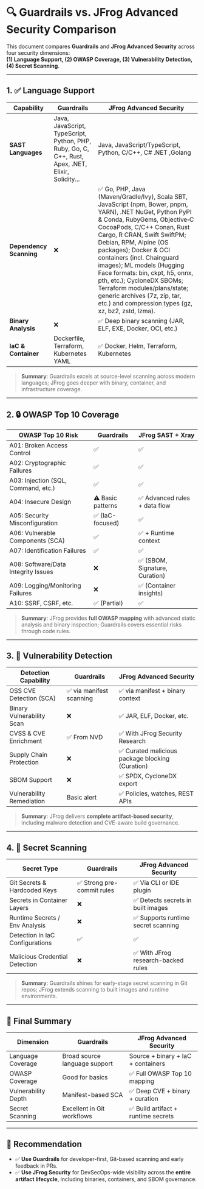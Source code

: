 # 🔍 Guardrails vs. JFrog Advanced Security Comparison

This document compares **Guardrails** and **JFrog Advanced Security** across four security dimensions:  
**(1) Language Support, (2) OWASP Coverage, (3) Vulnerability Detection, (4) Secret Scanning**.

---

## 1. ✅ Language Support

| Capability             | Guardrails                                                                                     | JFrog Advanced Security                                                                 |
|------------------------|------------------------------------------------------------------------------------------------|------------------------------------------------------------------------------------------|
| **SAST Languages**     | Java, JavaScript, TypeScript, Python, PHP, Ruby, Go, C, C++, Rust, Apex, .NET, Elixir, Solidity... | Java, JavaScript/TypeScript, Python,  C/C++, C# .NET ,Golang  |
| **Dependency Scanning**| ❌                                                       | ✅ Go, PHP, Java (Maven/Gradle/Ivy), Scala SBT, JavaScript (npm, Bower, pnpm, YARN), .NET NuGet, Python PyPI & Conda, RubyGems, Objective‑C CocoaPods, C/C++ Conan, Rust Cargo, R CRAN, Swift SwiftPM; Debian, RPM, Alpine (OS packages); Docker & OCI containers (incl. Chainguard images); ML models (Hugging Face formats: bin, ckpt, h5, onnx, pth, etc.); CycloneDX SBOMs; Terraform modules/plans/state; generic archives (7z, zip, tar, etc.) and compression types (gz, xz, bz2, zstd, lzma). |
| **Binary Analysis**    | ❌                                                                                            | ✅ Deep binary scanning (JAR, ELF, EXE, Docker, OCI, etc.)                               |
| **IaC & Container**    | Dockerfile, Terraform, Kubernetes YAML                                                         | ✅ Docker, Helm, Terraform, Kubernetes                                   |

> **Summary**: Guardrails excels at source-level scanning across modern languages; JFrog goes deeper with binary, container, and infrastructure coverage.

---

## 2. 🔒 OWASP Top 10 Coverage

| OWASP Top 10 Risk                     | Guardrails        | JFrog SAST + Xray           |
|--------------------------------------|-------------------|-----------------------------|
| A01: Broken Access Control           | ✅                | ✅                          |
| A02: Cryptographic Failures          | ✅                | ✅                          |
| A03: Injection (SQL, Command, etc.)  | ✅                | ✅                          |
| A04: Insecure Design                 | ⚠️ Basic patterns | ✅ Advanced rules + data flow |
| A05: Security Misconfiguration       | ✅ (IaC-focused)  | ✅                          |
| A06: Vulnerable Components (SCA)     | ✅                | ✅ + Runtime context         |
| A07: Identification Failures         | ✅                | ✅                          |
| A08: Software/Data Integrity Issues  | ❌                | ✅ (SBOM, Signature, Curation) |
| A09: Logging/Monitoring Failures     | ❌                | ✅ (Container insights)      |
| A10: SSRF, CSRF, etc.                | ✅ (Partial)      | ✅                          |

> **Summary**: JFrog provides **full OWASP mapping** with advanced static analysis and binary inspection; Guardrails covers essential risks through code rules.

---

## 3. 🧬 Vulnerability Detection

| Detection Capability        | Guardrails                           | JFrog Advanced Security                         |
|-----------------------------|---------------------------------------|-------------------------------------------------|
| OSS CVE Detection (SCA)     | ✅ via manifest scanning              | ✅ via manifest + binary context                |
| Binary Vulnerability Scan   | ❌                                    | ✅ JAR, ELF, Docker, etc.                        |
| CVSS & CVE Enrichment       | ✅ From NVD                          | ✅ With JFrog Security Research                  |
| Supply Chain Protection     | ❌                                    | ✅ Curated malicious package blocking (Curation) |
| SBOM Support                | ❌                                    | ✅ SPDX, CycloneDX export                        |
| Vulnerability Remediation   | Basic alert                          | ✅ Policies, watches, REST APIs                  |

> **Summary**: JFrog delivers **complete artifact-based security**, including malware detection and CVE-aware build governance.

---

## 4. 🔑 Secret Scanning

| Secret Type                           | Guardrails                 | JFrog Advanced Security                   |
|---------------------------------------|----------------------------|-------------------------------------------|
| Git Secrets & Hardcoded Keys          | ✅ Strong pre-commit rules | ✅ Via CLI or IDE plugin                   |
| Secrets in Container Layers           | ❌                         | ✅ Detects secrets in built images         |
| Runtime Secrets / Env Analysis        | ❌                         | ✅ Supports runtime secret scanning        |
| Detection in IaC Configurations       | ✅                         | ✅                                          |
| Malicious Credential Detection        | ❌                         | ✅ With JFrog research-backed rules         |

> **Summary**: Guardrails shines for early-stage secret scanning in Git repos; JFrog extends scanning to built images and runtime environments.

---

## 🎯 Final Summary

| Dimension            | Guardrails                 | JFrog Advanced Security             |
|----------------------|----------------------------|-------------------------------------|
| Language Coverage     | Broad source language support | Source + binary + IaC + containers |
| OWASP Coverage        | Good for basics             | ✅ Full OWASP Top 10 mapping         |
| Vulnerability Depth   | Manifest-based SCA          | ✅ Deep CVE + binary + curation      |
| Secret Scanning       | Excellent in Git workflows  | ✅ Build artifact + runtime secrets  |

---

## 📌 Recommendation

- ✅ **Use Guardrails** for developer-first, Git-based scanning and early feedback in PRs.
- ✅ **Use JFrog Security** for DevSecOps-wide visibility across the **entire artifact lifecycle**, including binaries, containers, and SBOM governance.

